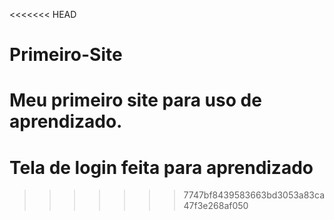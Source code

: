<<<<<<< HEAD
# Primeiro-Site

Meu primeiro site para uso de aprendizado.
=======
# Tela de login feita para aprendizado
>>>>>>> 7747bf8439583663bd3053a83ca47f3e268af050
